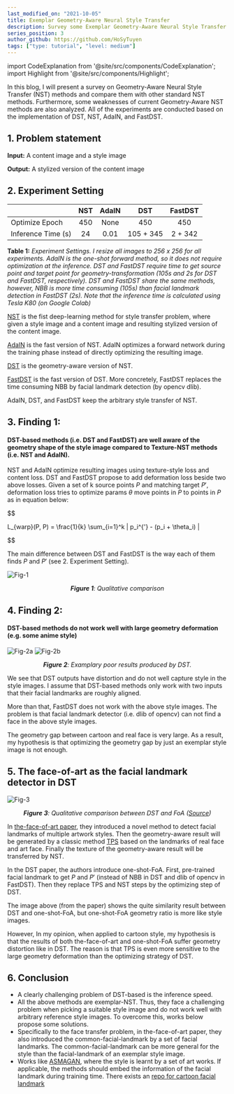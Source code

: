 ```yaml
---
last_modified_on: "2021-10-05"
title: Exemplar Geometry-Aware Neural Style Transfer
description: Survey some Exemplar Geometry-Aware Neural Style Transfer
series_position: 3
author_github: https://github.com/HoSyTuyen
tags: ["type: tutorial", "level: medium"]
---
```


import CodeExplanation from '@site/src/components/CodeExplanation';
import Highlight from '@site/src/components/Highlight';

In this blog, I will present a survey on Geometry-Aware Neural Style Transfer (NST) methods and compare them with other standard NST methods. Furthermore, some weaknesses of current Geometry-Aware NST methods are also analyzed. All of the experiments are conducted based on the implementation of DST, NST, AdaIN, and FastDST.

##  1. Problem statement

**Input:** A content image and a style image

**Output:** A stylized version of the content image

## 2. Experiment Setting


|                    | NST | AdaIN |    DST    | FastDST |
|--------------------|:---:|:-----:|:---------:|:-------:|
| Optimize Epoch     | 450 |  None |    450    |   450   |
| Inference Time (s) |  24 |  0.01 | 105 + 345 | 2 + 342 |

**Table 1:** *Experiment Settings. I resize all images to 256 x 256 for all experiments. AdaIN is the one-shot forward method, so it does not require optimization at the inference. DST and FastDST require time to get source point and target point for geometry-transformation (105s and 2s for DST and FastDST, respectively). DST and FastDST share the same methods, however, NBB is more time consuming (105s) than facial landmark detection in FastDST (2s). Note that the inference time is calculated using Tesla K80 (on Google Colab)*

[NST](https://www.cv-foundation.org/openaccess/content_cvpr_2016/papers/Gatys_Image_Style_Transfer_CVPR_2016_paper.pdf)  is the fist deep-learning method for style transfer problem, where given a style image and a content image and resulting stylized version of the content image.

[AdaIN](https://arxiv.org/abs/1703.06868) is the fast version of NST. AdaIN optimizes a forward network during the training phase instead of directly optimizing the resulting image.

[DST](https://arxiv.org/abs/2003.11038) is the geometry-aware version of  NST.

[FastDST](https://github.com/Azmarie/Caricature-Your-Face)  is the fast version of DST. More concretely, FastDST replaces the time consuming NBB by facial landmark detection (by opencv dlib).

AdaIN, DST, and FastDST keep the arbitrary style transfer of NST.

##  3.  Finding 1:
#### DST-based methods (i.e. DST and FastDST) are well aware of the geometry shape of the style image compared to Texture-NST methods (i.e. NST and AdaIN).


NST and AdaIN optimize resulting images using texture-style loss and content loss. DST and FastDST propose to add deformation loss beside two above losses. Given a set of k source points $P$ and matching target $P'$, deformation loss tries to optimize params $\theta$ move points in $P$ to points in $P$ as in equation below:

$$

L_{warp}(P, P) = \frac{1}{k} \sum_{i=1}^k \| p_i^{'} - (p_i + \theta_i) \|

$$

The main difference between DST and FastDST is the way each of them finds $P$ and $P'$ (see 2. Experiment Setting).

![Fig-1](https://drive.google.com/uc?export=view&id=15Say_r3KLXDk36MA2oL2Hnu2Iehf0GNw)
*<center>**Figure 1**: Qualitative comparison</center>*

##  4.  Finding 2:
#### DST-based methods do not work well with large geometry deformation (e.g. some anime style)
![Fig-2a](https://drive.google.com/uc?export=view&id=1NBiUUPhGyVA0mS3krNqygth9pgYkIdgn)
![Fig-2b](https://drive.google.com/uc?export=view&id=1hPigybiD9RT2hjCCPeQaJO2uVgPC0NR8)
*<center>**Figure 2**: Examplary poor results produced by DST.</center>*

We see that DST outputs have distortion and do not well capture style in the style images. I assume that DST-based methods only work with two inputs that their facial landmarks are roughly aligned.

More than that, FastDST does not work with the above style images. The problem is that facial landmark detector (i.e. dlib of opencv) can not find a face in the above style images.

The geometry gap between cartoon and real face is very large. As a result, my hypothesis is that optimizing the geometry gap by just an exemplar style image is not enough.

##  5. The face-of-art as the facial landmark detector in DST
![Fig-3](https://drive.google.com/uc?export=view&id=1D3umXK3blXQXuBPrtjLmgCTuKCRpEjyS)
*<center>**Figure 3**: Qualitative comparison between DST and FoA ([Source](https://arxiv.org/abs/2003.11038))</center>*


In [the-face-of-art paper](https://faculty.idc.ac.il/arik/site/foa/face-of-art.asp), they introduced a novel method to detect facial landmarks of multiple artwork styles. Then the geometry-aware result will be generated by a classic method [TPS](https://en.wikipedia.org/wiki/Thin_plate_spline) based on the landmarks of real face and art face. Finally the texture of the geometry-aware result will be transferred by NST.

In the DST paper, the authors introduce one-shot-FoA. First, pre-trained facial landmark to get $P$ and $P'$ (instead of NBB in DST and dlib of opencv in FastDST). Then they replace TPS and NST steps by the optimizing step of DST.

The image above (from the paper) shows the quite similarity result between DST and one-shot-FoA, but one-shot-FoA geometry ratio is more like style images.

However, In my opinion, when applied to cartoon style, my hypothesis is that the results of both the-face-of-art and one-shot-FoA suffer geometry distortion like in DST. The reason is that TPS is even more sensitive to the large geometry deformation than the optimizing strategy of DST.

## 6. Conclusion
- A clearly challenging problem of DST-based is the inference speed.
- All the above methods are exemplar-NST. Thus, they face a challenging problem when picking a suitable style image and do not work well with arbitrary reference style images. To overcome this, works below propose some solutions.
- Specifically to the face transfer problem, in the-face-of-art paper, they also introduced the common-facial-landmark by a set of facial landmarks. The common-facial-landmark can be more general for the style than the facial-landmark of an exemplar style image.
- Works like [ASMAGAN](https://arxiv.org/abs/2010.08175), where the style is learnt by a set of art works. If applicable, the methods should embed the information of the facial landmark during training time. There exists an [repo for cartoon facial landmark](https://github.com/kanosawa/anime_face_landmark_detection)

